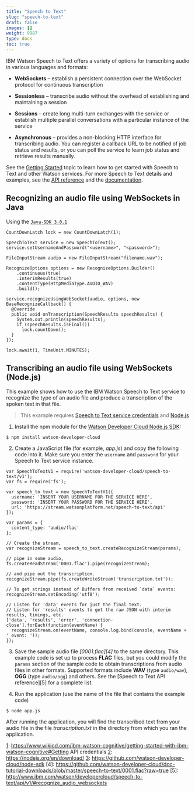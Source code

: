 ```yaml
---
title: "Speech to Text"
slug: "speech-to-text"
draft: false
images: []
weight: 9987
type: docs
toc: true
---
```


IBM Watson Speech to Text offers a variety of options for transcribing audio in various languages and formats:

- **WebSockets** – establish a persistent connection over the WebSocket protocol for continuous transcription

- **Sessionless** – transcribe audio without the overhead of establishing and maintaining a session

- **Sessions** – create long multi-turn exchanges with the service or establish multiple parallel conversations with a particular instance of the service

- **Asynchronous** – provides a non-blocking HTTP interface for transcribing audio. You can register a callback URL to be notified of job status and results, or you can poll the service to learn job status and retrieve results manually.

See the [Getting Started][1] topic to learn how to get started with Speech to Text and other Watson services. For more Speech to Text details and examples, see the [API reference][2] and the [documentation][3].


  [1]: https://www.wikiod.com/ibm-watson-cognitive/getting-started-with-ibm-watson-cognitive
  [2]: https://www.ibm.com/watson/developercloud/speech-to-text/api/v1/#introduction
  [3]: https://www.ibm.com/watson/developercloud/doc/speech-to-text/

## Recognizing an audio file using WebSockets in Java
Using the [`Java-SDK 3.0.1`](https://github.com/watson-developer-cloud/java-sdk/releases/tag/java-sdk-3.0.1)

<!-- language: java -->

    CountDownLatch lock = new CountDownLatch(1);
    
    SpeechToText service = new SpeechToText();
    service.setUsernameAndPassword("<username>", "<password>");
    
    FileInputStream audio = new FileInputStream("filename.wav");
    
    RecognizeOptions options = new RecognizeOptions.Builder()
        .continuous(true)
        .interimResults(true)
        .contentType(HttpMediaType.AUDIO_WAV)
        .build();
    
    service.recognizeUsingWebSocket(audio, options, new BaseRecognizeCallback() {
      @Override
      public void onTranscription(SpeechResults speechResults) {
        System.out.println(speechResults);
        if (speechResults.isFinal())
          lock.countDown();
      }
    });
    
    lock.await(1, TimeUnit.MINUTES);

## Transcribing an audio file using WebSockets (Node.js)
This example shows how to use the IBM Watson Speech to Text service to recognize the type of an audio file and produce a transcription of the spoken text in that file.

>This example requires [Speech to Text service credentials][1] and [Node.js][2] 


 1. Install the npm module for the [Watson Developer Cloud Node.js SDK][3]:

```
$ npm install watson-developer-cloud
```

 2. Create a JavaScript file (for example, *app.js*) and copy the following code into it. Make sure you enter the `username` and `password` for your Speech to Text service instance.

<!-- language: lang-js -->


```
var SpeechToTextV1 = require('watson-developer-cloud/speech-to-text/v1');
var fs = require('fs');

var speech_to_text = new SpeechToTextV1({
  username: 'INSERT YOUR USERNAME FOR THE SERVICE HERE',
  password: 'INSERT YOUR PASSWORD FOR THE SERVICE HERE',
  url: 'https://stream.watsonplatform.net/speech-to-text/api'
});

var params = {
  content_type: 'audio/flac'
};

// Create the stream,
var recognizeStream = speech_to_text.createRecognizeStream(params);

// pipe in some audio,
fs.createReadStream('0001.flac').pipe(recognizeStream);

// and pipe out the transcription.
recognizeStream.pipe(fs.createWriteStream('transcription.txt'));

// To get strings instead of Buffers from received `data` events:
recognizeStream.setEncoding('utf8');

// Listen for 'data' events for just the final text.
// Listen for 'results' events to get the raw JSON with interim results, timings, etc.   
['data', 'results', 'error', 'connection-close'].forEach(function(eventName) {
  recognizeStream.on(eventName, console.log.bind(console, eventName + ' event: '));
});
```

 3. Save the sample audio file *[0001.flac][4]* to the same directory. This example code is set up to process **FLAC** files, but you could modify the `params` section of the sample code to obtain transcriptions from audio files in other formats. Supported formats include **WAV** (type `audio/wav`), **OGG** (type `audio/ogg`) and others. See the [Speech to Text API reference][5] for a complete list.

 5. Run the application (use the name of the file that contains the example code)

```
$ node app.js
```

After running the application, you will find the transcribed text from your audio file in the file *transcription.txt* in the directory from which you ran the application.


  [1]: https://www.wikiod.com/ibm-watson-cognitive/getting-started-with-ibm-watson-cognitive#Getting API credentials
  [2]: https://nodejs.org/en/download/
  [3]: https://github.com/watson-developer-cloud/node-sdk
  [4]: https://github.com/watson-developer-cloud/doc-tutorial-downloads/blob/master/speech-to-text/0001.flac?raw=true
  [5]: http://www.ibm.com/watson/developercloud/speech-to-text/api/v1/#recognize_audio_websockets

